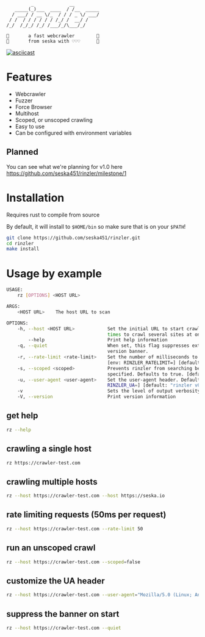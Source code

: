 ```
         _             __         
   _____(_)___  ____  / /__  _____
  / ___/ / __ \/_  / / / _ \/ ___/
 / /  / / / / / / /_/ /  __/ /    
/_/  /_/_/ /_/ /___/_/\___/_/     
                                  
🙌       a fast webcrawler        🙌
🙌       from seska with ♡♡♡      🙌
```
[![asciicast](https://asciinema.org/a/8lXG4M8CFOw4LJQvHcHZ0Xz6A.svg)](https://asciinema.org/a/8lXG4M8CFOw4LJQvHcHZ0Xz6A)
# Features
- Webcrawler
- Fuzzer
- Force Browser
- Multihost
- Scoped, or unscoped crawling
- Easy to use
- Can be configured with environment variables

## Planned
You can see what we're planning for v1.0 here https://github.com/seska451/rinzler/milestone/1

# Installation

Requires rust to compile from source

By default, it will install to `$HOME/bin` so make sure that is on your `$PATH`!
```bash
git clone https://github.com/seska451/rinzler.git
cd rinzler
make install
```

# Usage by example
```bash
USAGE:
    rz [OPTIONS] <HOST URL>

ARGS:
    <HOST URL>    The host URL to scan

OPTIONS:
    -h, --host <HOST URL>            Set the initial URL to start crawling. Can be set multiple
                                     times to crawl several sites at once. [env: RINZLER_HOSTS=]
        --help                       Print help information
    -q, --quiet                      When set, this flag suppresses extraneous output like the
                                     version banner.
    -r, --rate-limit <rate-limit>    Set the number of milliseconds to wait between each request.
                                     [env: RINZLER_RATELIMIT=] [default: 0]
    -s, --scoped <scoped>            Prevents rinzler from searching beyond the original domains
                                     specified. Defaults to true. [default: true]
    -u, --user-agent <user-agent>    Set the user-agent header. Defaults to '0.0.1-alpha' [env:
                                     RINZLER_UA=] [default: "rinzler v0.0.1-alpha"]
    -v                               Sets the level of output verbosity. Set multiple times 
    -V, --version                    Print version information

```
## get help
```bash
rz --help
```
## crawling a single host
```bash
rz https://crawler-test.com 
```
## crawling multiple hosts
```bash
rz --host https://crawler-test.com --host https://seska.io 
```
## rate limiting requests (50ms per request)
```bash
rz --host https://crawler-test.com --rate-limit 50
```
## run an unscoped crawl
```bash
rz --host https://crawler-test.com --scoped=false 
```
## customize the UA header
```bash
rz --host https://crawler-test.com --user-agent="Mozilla/5.0 (Linux; Android 8.0.0; SM-G960F Build/R16NW) AppleWebKit/537.36 (KHTML, like Gecko) Chrome/62.0.3202.84 Mobile Safari/537.36" 
```
## suppress the banner on start
```bash
rz --host https://crawler-test.com --quiet 
```
